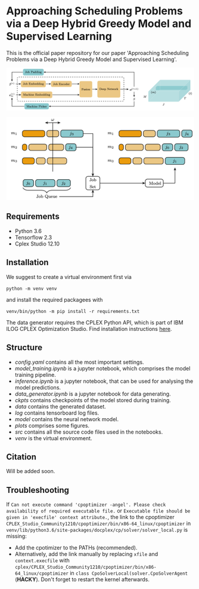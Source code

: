 # Approaching Scheduling Problems via a Deep Hybrid Greedy Model and Supervised Learning

This is the official paper repository for our paper 'Approaching Scheduling Problems via a Deep Hybrid Greedy Model and Supervised Learning'.

![alt text](plots/pipeline.png "Pipeline")

![alt text](plots/rescheduling.png "Re-Scheduling")

## Requirements 

- Python 3.6
- Tensorflow 2.3
- Cplex Studio 12.10

## Installation

We suggest to create a virtual environment first via
```
python -m venv venv
```
and install the required packagees with
```
venv/bin/python -m pip install -r requirements.txt
```
The data generator requires the CPLEX Python API, which is part of IBM ILOG CPLEX Optimization Studio.
Find installation instructions [here](https://www.ibm.com/support/knowledgecenter/SSSA5P_12.8.0/ilog.odms.studio.help/Optimization_Studio/topics/COS_installing.html).

## Structure 

- *config.yaml* contains all the most important settings.
- *model_training.ipynb* is a jupyter notebook, which comprises the model training pipeline.
- *inference.ipynb* is a jupyter notebook, that can be used for analysing the model predictions.
- *data_generator.ipynb* is a jupyter notebook for data generating.
- *ckpts* contains checkpoints of the model stored during training.
- *data* contains the generated dataset.
- *log* contains tensorboard log files.
- *model* contains the neural network model.
- *plots* comprises some figures.
- *src* contains all the source code files used in the notebooks.
- *venv* is the virtual environment.

## Citation

Will be added soon.

## Troubleshooting
If `Can not execute command 'cpoptimizer -angel'. Please check availability of required executable file.` or `Executable file should be given in 'execfile' context attribute.`,
the link to the cpoptimizer `CPLEX_Studio_Community1210/cpoptimizer/bin/x86-64_linux/cpoptimizer` in
`venv/lib/python3.6/site-packages/docplex/cp/solver/solver_local.py`
is missing:
- Add the cpotimizer to the PATHs (recommended).
- Alternatively, add the link manually by replacing `xfile` and `context.execfile` with `cplex/CPLEX_Studio_Community1210/cpoptimizer/bin/x86-64_linux/cpoptimizer` in `class CpoSolverLocal(solver.CpoSolverAgent` (**HACKY**).
Don't forget to restart the kernel afterwards.

